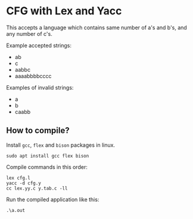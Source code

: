 # CFG with Lex and Yacc

This accepts a language which contains same number of a's and b's, and any number of c's.

Example accepted strings:

- ab
- c
- aabbc
- aaaabbbbcccc

Examples of invalid strings:

- a
- b
- caabb

## How to compile?

Install `gcc`, `flex` and `bison` packages in linux.

```
sudo apt install gcc flex bison
```

Compile commands in this order:

```
lex cfg.l
yacc -d cfg.y
cc lex.yy.c y.tab.c -ll
```

Run the compiled application like this:

```
.\a.out
```
